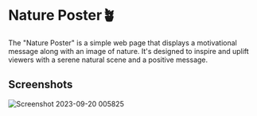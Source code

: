 # Nature Poster🪴

The "Nature Poster" is a simple web page that displays a motivational message along with an image of nature. It's designed to inspire and uplift viewers with a serene natural scene and a positive message.
## Screenshots
![Screenshot 2023-09-20 005825](https://github.com/expenile/Nature-Poster-/assets/129822353/dc9f186b-e209-426b-87ae-44d759180ed5)

